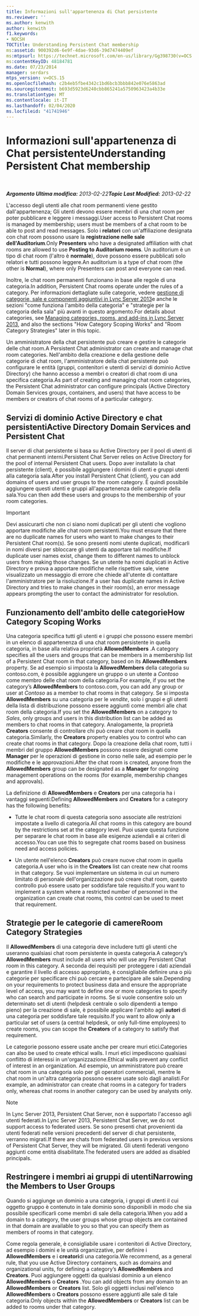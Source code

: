 ```yaml
---
title: Informazioni sull'appartenenza di Chat persistente
ms.reviewer: ''
ms.author: kenwith
author: kenwith
f1.keywords:
- NOCSH
TOCTitle: Understanding Persistent Chat membership
ms:assetid: 900392d6-6e9f-4dae-93d6-39d7474409ef
ms:mtpsurl: https://technet.microsoft.com/en-us/library/Gg398730(v=OCS.15)
ms:contentKeyID: 48184781
ms.date: 07/23/2014
manager: serdars
mtps_version: v=OCS.15
ms.openlocfilehash: c2b4eb5fbe4342c1bd6bcb3bbb842e076e5863ad
ms.sourcegitcommit: b693d5923d6240cbb865241a5750963423a4b33e
ms.translationtype: MT
ms.contentlocale: it-IT
ms.lasthandoff: 02/04/2020
ms.locfileid: "41741946"
---
```

<div data-xmlns="http://www.w3.org/1999/xhtml">

<div class="topic" data-xmlns="http://www.w3.org/1999/xhtml" data-msxsl="urn:schemas-microsoft-com:xslt" data-cs="http://msdn.microsoft.com/en-us/">

<div data-asp="http://msdn2.microsoft.com/asp">

# <a name="understanding-persistent-chat-membership"></a><span data-ttu-id="a235c-102">Informazioni sull'appartenenza di Chat persistente</span><span class="sxs-lookup"><span data-stu-id="a235c-102">Understanding Persistent Chat membership</span></span>

</div>

<div id="mainSection">

<div id="mainBody">

<span> </span>

<span data-ttu-id="a235c-103">_**Argomento Ultima modifica:** 2013-02-22_</span><span class="sxs-lookup"><span data-stu-id="a235c-103">_**Topic Last Modified:** 2013-02-22_</span></span>

<span data-ttu-id="a235c-104">L'accesso degli utenti alle chat room permanenti viene gestito dall'appartenenza; Gli utenti devono essere membri di una chat room per poter pubblicare e leggere i messaggi.</span><span class="sxs-lookup"><span data-stu-id="a235c-104">User access to Persistent Chat rooms is managed by membership; users must be members of a chat room to be able to post and read messages.</span></span> <span data-ttu-id="a235c-105">Solo i **relatori** con un'affiliazione designata con chat room possono usare la **registrazione nelle sale dell'Auditorium**.</span><span class="sxs-lookup"><span data-stu-id="a235c-105">Only **Presenters** who have a designated affiliation with chat rooms are allowed to use **Posting to Auditorium rooms**.</span></span> <span data-ttu-id="a235c-106">Un auditorium è un tipo di chat room (l'altro è **normale**), dove possono essere pubblicati solo relatori e tutti possono leggere.</span><span class="sxs-lookup"><span data-stu-id="a235c-106">An auditorium is a type of chat room (the other is **Normal**), where only Presenters can post and everyone can read.</span></span>

<span data-ttu-id="a235c-107">Inoltre, le chat room permanenti funzionano in base alle regole di una categoria.</span><span class="sxs-lookup"><span data-stu-id="a235c-107">In addition, Persistent Chat rooms operate under the rules of a category.</span></span> <span data-ttu-id="a235c-108">Per informazioni dettagliate sulle categorie, vedere [gestione di categorie, sale e componenti aggiuntivi in Lync Server 2013](lync-server-2013-managing-categories-rooms-and-add-ins.md)e anche le sezioni "come funziona l'ambito della categoria" e "strategie per la categoria della sala" più avanti in questo argomento.</span><span class="sxs-lookup"><span data-stu-id="a235c-108">For details about categories, see [Managing categories, rooms, and add-ins in Lync Server 2013](lync-server-2013-managing-categories-rooms-and-add-ins.md), and also the sections "How Category Scoping Works" and "Room Category Strategies" later in this topic.</span></span>

<span data-ttu-id="a235c-109">Un amministratore della chat persistente può creare e gestire le categorie delle chat room.</span><span class="sxs-lookup"><span data-stu-id="a235c-109">A Persistent Chat administrator can create and manage chat room categories.</span></span> <span data-ttu-id="a235c-110">Nell'ambito della creazione e della gestione delle categorie di chat room, l'amministratore della chat persistente può configurare le entità (gruppi, contenitori e utenti di servizi di dominio Active Directory) che hanno accesso a membri o creatori di chat room di una specifica categoria.</span><span class="sxs-lookup"><span data-stu-id="a235c-110">As part of creating and managing chat room categories, the Persistent Chat administrator can configure principals (Active Directory Domain Services groups, containers, and users) that have access to be members or creators of chat rooms of a particular category.</span></span>

<div>

## <a name="active-directory-domain-services-and-persistent-chat"></a><span data-ttu-id="a235c-111">Servizi di dominio Active Directory e chat persistenti</span><span class="sxs-lookup"><span data-stu-id="a235c-111">Active Directory Domain Services and Persistent Chat</span></span>

<span data-ttu-id="a235c-112">Il server di chat persistente si basa su Active Directory per il pool di utenti di chat permanenti interni.</span><span class="sxs-lookup"><span data-stu-id="a235c-112">Persistent Chat Server relies on Active Directory for the pool of internal Persistent Chat users.</span></span> <span data-ttu-id="a235c-113">Dopo aver installato la chat persistente (client), è possibile aggiungere i domini di utenti e gruppi utenti alla categoria sala.</span><span class="sxs-lookup"><span data-stu-id="a235c-113">After you install Persistent Chat (client), you can add domains of users and user groups to the room category.</span></span> <span data-ttu-id="a235c-114">È quindi possibile aggiungere questi utenti e gruppi all'appartenenza delle categorie della sala.</span><span class="sxs-lookup"><span data-stu-id="a235c-114">You can then add these users and groups to the membership of your room categories.</span></span>

<div>


> [!IMPORTANT]  
> <span data-ttu-id="a235c-115">Devi assicurarti che non ci siano nomi duplicati per gli utenti che vogliono apportare modifiche alle chat room persistenti.</span><span class="sxs-lookup"><span data-stu-id="a235c-115">You must ensure that there are no duplicate names for users who want to make changes to their Persistent Chat room(s).</span></span> <span data-ttu-id="a235c-116">Se sono presenti nomi utente duplicati, modificarli in nomi diversi per sbloccare gli utenti da apportare tali modifiche.</span><span class="sxs-lookup"><span data-stu-id="a235c-116">If duplicate user names exist, change them to different names to unblock users from making those changes.</span></span> <span data-ttu-id="a235c-117">Se un utente ha nomi duplicati in Active Directory e prova a apportare modifiche nelle rispettive sale, viene visualizzato un messaggio di errore che chiede all'utente di contattare l'amministratore per la risoluzione.</span><span class="sxs-lookup"><span data-stu-id="a235c-117">If a user has duplicate names in Active Directory and tries to make changes in their room(s), an error message appears prompting the user to contact the administrator for resolution.</span></span>



</div>

</div>

<div>

## <a name="how-category-scoping-works"></a><span data-ttu-id="a235c-118">Funzionamento dell'ambito delle categorie</span><span class="sxs-lookup"><span data-stu-id="a235c-118">How Category Scoping Works</span></span>

<span data-ttu-id="a235c-119">Una categoria specifica tutti gli utenti e i gruppi che possono essere membri in un elenco di appartenenza di una chat room persistente in quella categoria, in base alla relativa proprietà **AllowedMembers** .</span><span class="sxs-lookup"><span data-stu-id="a235c-119">A category specifies all the users and groups that can be members in a membership list of a Persistent Chat room in that category, based on its **AllowedMembers** property.</span></span> <span data-ttu-id="a235c-120">Se ad esempio si imposta la **AllowedMembers** della categoria su contoso.com, è possibile aggiungere un gruppo o un utente a *Contoso* come membro delle chat room della categoria.</span><span class="sxs-lookup"><span data-stu-id="a235c-120">For example, if you set the category’s **AllowedMembers** to contoso.com, you can add any group or user at *Contoso* as a member to chat rooms in that category.</span></span> <span data-ttu-id="a235c-121">Se si imposta **AllowedMembers** su una categoria per le *vendite*, solo i gruppi e gli utenti della lista di distribuzione possono essere aggiunti come membri alle chat room della categoria.</span><span class="sxs-lookup"><span data-stu-id="a235c-121">If you set the **AllowedMembers** on a category to *Sales*, only groups and users in this distribution list can be added as members to chat rooms in that category.</span></span> <span data-ttu-id="a235c-122">Analogamente, la proprietà **Creators** consente di controllare chi può creare chat room in quella categoria.</span><span class="sxs-lookup"><span data-stu-id="a235c-122">Similarly, the **Creators** property enables you to control who can create chat rooms in that category.</span></span> <span data-ttu-id="a235c-123">Dopo la creazione della chat room, tutti i membri del gruppo **AllowedMembers** possono essere designati come **Manager** per le operazioni di gestione in corso nelle sale, ad esempio per le modifiche e le approvazioni.</span><span class="sxs-lookup"><span data-stu-id="a235c-123">After the chat room is created, anyone from the **AllowedMembers** group can be designated as a **Manager** for ongoing management operations on the rooms (for example, membership changes and approvals).</span></span>

<span data-ttu-id="a235c-124">La definizione di **AllowedMembers** e **Creators** per una categoria ha i vantaggi seguenti:</span><span class="sxs-lookup"><span data-stu-id="a235c-124">Defining **AllowedMembers** and **Creators** for a category has the following benefits:</span></span>

  - <span data-ttu-id="a235c-125">Tutte le chat room di questa categoria sono associate alle restrizioni impostate a livello di categoria.</span><span class="sxs-lookup"><span data-stu-id="a235c-125">All chat rooms in this category are bound by the restrictions set at the category level.</span></span> <span data-ttu-id="a235c-126">Puoi usare questa funzione per separare le chat room in base alle esigenze aziendali e ai criteri di accesso.</span><span class="sxs-lookup"><span data-stu-id="a235c-126">You can use this to segregate chat rooms based on business need and access policies.</span></span>

  - <span data-ttu-id="a235c-127">Un utente nell'elenco **Creators** può creare nuove chat room in quella categoria.</span><span class="sxs-lookup"><span data-stu-id="a235c-127">A user who is in the **Creators** list can create new chat rooms in that category.</span></span> <span data-ttu-id="a235c-128">Se vuoi implementare un sistema in cui un numero limitato di personale dell'organizzazione può creare chat room, questo controllo può essere usato per soddisfare tale requisito.</span><span class="sxs-lookup"><span data-stu-id="a235c-128">If you want to implement a system where a restricted number of personnel in the organization can create chat rooms, this control can be used to meet that requirement.</span></span>

</div>

<div>

## <a name="room-category-strategies"></a><span data-ttu-id="a235c-129">Strategie per le categorie di camere</span><span class="sxs-lookup"><span data-stu-id="a235c-129">Room Category Strategies</span></span>

<span data-ttu-id="a235c-130">Il **AllowedMembers** di una categoria deve includere tutti gli utenti che useranno qualsiasi chat room persistente in questa categoria.</span><span class="sxs-lookup"><span data-stu-id="a235c-130">A category’s **AllowedMembers** must include all users who will use any Persistent Chat room in this category.</span></span> <span data-ttu-id="a235c-131">A seconda dei requisiti per proteggere i dati aziendali e garantire il livello di accesso appropriato, è consigliabile definire una o più categorie per specificare chi può cercare e partecipare alle sale.</span><span class="sxs-lookup"><span data-stu-id="a235c-131">Depending on your requirements to protect business data and ensure the appropriate level of access, you may want to define one or more categories to specify who can search and participate in rooms.</span></span> <span data-ttu-id="a235c-132">Se si vuole consentire solo un determinato set di utenti (helpdesk centrale o solo dipendenti a tempo pieno) per la creazione di sale, è possibile applicare l'ambito agli **autori** di una categoria per soddisfare tale requisito.</span><span class="sxs-lookup"><span data-stu-id="a235c-132">If you want to allow only a particular set of users (a central helpdesk, or only full-time employees) to create rooms, you can scope the **Creators** of a category to satisfy that requirement.</span></span>

<span data-ttu-id="a235c-133">Le categorie possono essere usate anche per creare muri etici.</span><span class="sxs-lookup"><span data-stu-id="a235c-133">Categories can also be used to create ethical walls.</span></span> <span data-ttu-id="a235c-134">I muri etici impediscono qualsiasi conflitto di interessi in un'organizzazione.</span><span class="sxs-lookup"><span data-stu-id="a235c-134">Ethical walls prevent any conflict of interest in an organization.</span></span> <span data-ttu-id="a235c-135">Ad esempio, un amministratore può creare chat room in una categoria solo per gli operatori commerciali, mentre le chat room in un'altra categoria possono essere usate solo dagli analisti.</span><span class="sxs-lookup"><span data-stu-id="a235c-135">For example, an administrator can create chat rooms in a category for traders only, whereas chat rooms in another category can be used by analysts only.</span></span>

<div>


> [!NOTE]  
> <span data-ttu-id="a235c-136">In Lync Server 2013, Persistent Chat Server, non è supportato l'accesso agli utenti federati.</span><span class="sxs-lookup"><span data-stu-id="a235c-136">In Lync Server 2013, Persistent Chat Server, we do not support access to federated users.</span></span> <span data-ttu-id="a235c-137">Se sono presenti chat provenienti da utenti federati nelle versioni precedenti del server di chat persistente, verranno migrati.</span><span class="sxs-lookup"><span data-stu-id="a235c-137">If there are chats from federated users in previous versions of Persistent Chat Server, they will be migrated.</span></span> <span data-ttu-id="a235c-138">Gli utenti federati vengono aggiunti come entità disabilitate.</span><span class="sxs-lookup"><span data-stu-id="a235c-138">The federated users are added as disabled principals.</span></span>



</div>

</div>

<div>

## <a name="narrowing-the-members-to-user-groups"></a><span data-ttu-id="a235c-139">Restringere i membri ai gruppi di utenti</span><span class="sxs-lookup"><span data-stu-id="a235c-139">Narrowing the Members to User Groups</span></span>

<span data-ttu-id="a235c-140">Quando si aggiunge un dominio a una categoria, i gruppi di utenti il cui oggetto gruppo è contenuto in tale dominio sono disponibili in modo che sia possibile specificarli come membri di sale della categoria.</span><span class="sxs-lookup"><span data-stu-id="a235c-140">When you add a domain to a category, the user groups whose group objects are contained in that domain are available to you so that you can specify them as members of rooms in that category.</span></span>

<span data-ttu-id="a235c-141">Come regola generale, è consigliabile usare i contenitori di Active Directory, ad esempio i domini e le unità organizzative, per definire i **AllowedMembers** e i **creatori**di una categoria.</span><span class="sxs-lookup"><span data-stu-id="a235c-141">We recommend, as a general rule, that you use Active Directory containers, such as domains and organizational units, for defining a category’s **AllowedMembers** and **Creators**.</span></span> <span data-ttu-id="a235c-142">Puoi aggiungere oggetti da qualsiasi dominio a un elenco **AllowedMembers** o **Creators** .</span><span class="sxs-lookup"><span data-stu-id="a235c-142">You can add objects from any domain to an **AllowedMembers** or **Creators** list.</span></span> <span data-ttu-id="a235c-143">Solo gli oggetti inclusi nell'elenco **AllowedMembers** o **Creators** possono essere aggiunti alle sale di tale categoria.</span><span class="sxs-lookup"><span data-stu-id="a235c-143">Only objects within the **AllowedMembers** or **Creators** list can be added to rooms under that category.</span></span>

</div>

</div>

<span> </span>

</div>

</div>

</div>

